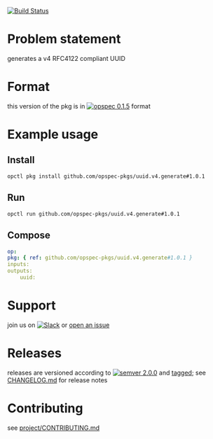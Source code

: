 [![Build Status](https://travis-ci.org/opspec-pkgs/uuid.v4.generate.svg?branch=master)](https://travis-ci.org/opspec-pkgs/uuid.v4.generate)


# Problem statement

generates a v4 RFC4122 compliant UUID

# Format

this version of the pkg is in [![opspec 0.1.5](https://img.shields.io/badge/opspec-0.1.5-brightgreen.svg?colorA=6b6b6b&colorB=fc16be)](https://opspec.io/0.1.5/packages.html) format

# Example usage

## Install

```shell
opctl pkg install github.com/opspec-pkgs/uuid.v4.generate#1.0.1
```

## Run

```
opctl run github.com/opspec-pkgs/uuid.v4.generate#1.0.1
```

## Compose

```yaml
op:
pkg: { ref: github.com/opspec-pkgs/uuid.v4.generate#1.0.1 }
inputs:
outputs:
    uuid:
```

# Support

join us on
[![Slack](https://opspec-slackin.herokuapp.com/badge.svg)](https://opspec-slackin.herokuapp.com/)
or
[open an issue](https://github.com/opspec-pkgs/uuid.v4.generate/issues)

# Releases

releases are versioned according to
[![semver 2.0.0](https://img.shields.io/badge/semver-2.0.0-brightgreen.svg)](http://semver.org/spec/v2.0.0.html)
and [tagged](https://git-scm.com/book/en/v2/Git-Basics-Tagging); see
[CHANGELOG.md](CHANGELOG.md) for release notes

# Contributing

see
[project/CONTRIBUTING.md](https://github.com/opspec-pkgs/project/blob/master/CONTRIBUTING.md)
